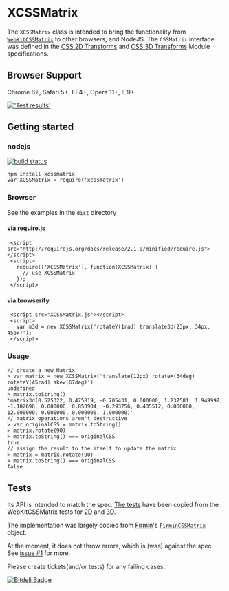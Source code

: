 XCSSMatrix
==========

The `XCSSMatrix` class is intended to bring the functionality from
[`WebKitCSSMatrix`][WebKitCSSMatrixDocs] to other browsers, and NodeJS. The `CSSMatrix` interface was defined in the [CSS 2D Transforms][2d] and [CSS 3D Transforms][3d] Module specifications.

## Browser Support ##
Chrome 6+, Safari 5+, FF4+, Opera 11+, IE9+

[!['Test results'](https://ci.testling.com/jfsiii/XCSSMatrix.png "Test results")](https://ci.testling.com/jfsiii/XCSSMatrix)

## Getting started
### nodejs
[![build status](https://secure.travis-ci.org/jfsiii/XCSSMatrix.png)](https://travis-ci.org/jfsiii/XCSSMatrix)
```
npm install xcssmatrix
var XCSSMatrix = require('xcssmatrix')
```

### Browser
See the examples in the `dist` directory

#### via require.js
```
 <script src="http://requirejs.org/docs/release/2.1.0/minified/require.js"></script>
 <script>
   require(['XCSSMatrix'], function(XCSSMatrix) {
     // use XCSSMatrix
   });
 </script>
```

#### via browserify
```
 <script src="XCSSMatrix.js"></script>
 <script>
   var m3d = new XCSSMatrix('rotateY(1rad) translate3d(23px, 34px, 45px)');
 </script>
```

### Usage

```
// create a new Matrix
> var matrix = new XCSSMatrix('translate(12px) rotateX(34deg) rotateY(45rad) skew(67deg)')
undefined
> matrix.toString()
'matrix3d(0.525322, 0.475819, -0.705431, 0.000000, 1.237581, 1.949997, -1.102698, 0.000000, 0.850904, -0.293756, 0.435512, 0.000000, 12.000000, 0.000000, 0.000000, 1.000000)'
// matrix operations aren't destructive
> var originalCSS = matrix.toString()
> matrix.rotate(90)
> matrix.toString() === originalCSS
true
// assign the result to the itself to update the matrix
> matrix = matrix.rotate(90)
> matrix.toString() === originalCSS
false
```

## Tests ##
Its API is intended to match the spec. [The tests](http://jfsiii.github.io/firmin/test/) have been copied from the WebKitCSSMatrix tests for [2D](2dtests) and [3D](3dtests).

The implementation was largely copied from [Firmin](http://extralogical.net/projects/firmin/)'s [`FirminCSSMatrix`](https://github.com/beastaugh/firmin/blob/master/src/matrix.js) object.


At the moment, it does not throw errors, which is (was) against the spec. See [issue #1](https://github.com/jfsiii/XCSSMatrix/issues/1) for more.

Please create tickets(and/or tests) for any failing cases.

  [WebKitCSSMatrixDocs]: http://developer.apple.com/library/safari/documentation/AudioVideo/Reference/WebKitCSSMatrixClassReference/WebKitCSSMatrix/WebKitCSSMatrix.html
  [2d]: http://www.w3.org/TR/2011/WD-css3-2d-transforms-20111215/#cssmatrix-interface
  [2dtests]: [http://src.chromium.org/svn/branches/WebKit/472/LayoutTests/transforms/cssmatrix-2d-interface.xhtml]
  [3d]: http://www.w3.org/TR/2009/WD-css3-3d-transforms-20090320/#cssmatrix-interface
  [3dtests]: [http://src.chromium.org/svn/branches/WebKit/472/LayoutTests/transforms/cssmatrix-3d-interface.xhtml]


[![Bitdeli Badge](https://d2weczhvl823v0.cloudfront.net/jfsiii/xcssmatrix/trend.png)](https://bitdeli.com/free "Bitdeli Badge")

